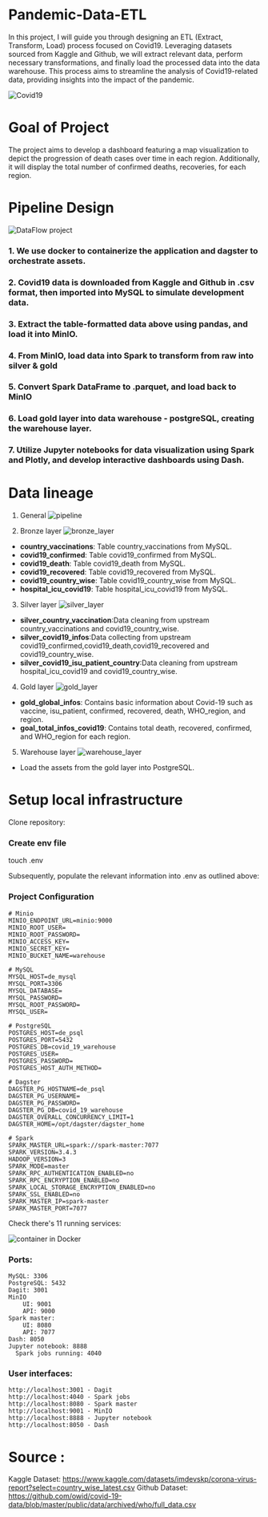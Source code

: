 
# Pandemic-Data-ETL

In this project, I will guide you through designing an ETL (Extract, Transform, Load) process focused on Covid19. Leveraging datasets sourced from Kaggle and Github, we will extract relevant data, perform necessary transformations, and finally load the processed data into the data warehouse. This process aims to streamline the analysis of Covid19-related data, providing insights into the impact of the pandemic.

![Covid19](images/covid19.jpg)


# Goal of Project
The project aims to develop a dashboard featuring a map visualization to depict the progression of death cases over time in each region. Additionally, it will display the total number of confirmed deaths, recoveries, for each region.
# Pipeline Design

![DataFlow project](images/DataFlow.png)

### 1. We use docker to containerize the application and dagster to orchestrate assets.
### 2. Covid19 data is downloaded from Kaggle and Github in .csv format, then imported into MySQL to simulate development data.
### 3. Extract the table-formatted data above using pandas, and load it into MinIO.
### 4. From MinIO, load data into Spark to transform from raw into silver & gold
### 5. Convert Spark DataFrame to .parquet, and load back to MinIO
### 6. Load gold layer into data warehouse - postgreSQL, creating the warehouse layer.
### 7. Utilize Jupyter notebooks for data visualization using Spark and Plotly, and develop interactive dashboards using Dash.

# Data lineage
1. General
![pipeline](images/pipeline.png)

2. Bronze layer
![bronze_layer](images/bronze.png)
- **country_vaccinations**: Table country_vaccinations from MySQL.
- **covid19_confirmed**: Table covid19_confirmed from MySQL.
- **covid19_death**: Table covid19_death from MySQL.
- **covid19_recovered**: Table covid19_recovered from MySQL.
- **covid19_country_wise**: Table covid19_country_wise from MySQL.
- **hospital_icu_covid19**: Table hospital_icu_covid19 from MySQL.

3. Silver layer
![silver_layer](images/silver.png)
- **silver_country_vaccination**:Data cleaning from upstream country_vaccinations and covid19_country_wise.
- **silver_covid19_infos**:Data collecting from upstream covid19_confirmed,covid19_death,covid19_recovered and covid19_country_wise.
- **silver_covid19_isu_patient_country**:Data cleaning from upstream hospital_icu_covid19 and covid19_country_wise.
   
4. Gold layer
![gold_layer](images/gold.png)
- **gold_global_infos**: Contains basic information about Covid-19 such as vaccine, isu_patient, confirmed, recovered, death, WHO_region, and region.
- **goal_total_infos_covid19**: Contains total death, recovered, confirmed, and WHO_region for each region.

5. Warehouse layer
![warehouse_layer](images/warehouse.png)
- Load the assets from the gold layer into PostgreSQL.

# Setup local infrastructure
Clone repository:

###  Create env file
touch .env

Subsequently, populate the relevant information into .env as outlined above:
### Project Configuration

```plaintext
# Minio
MINIO_ENDPOINT_URL=minio:9000
MINIO_ROOT_USER=
MINIO_ROOT_PASSWORD=
MINIO_ACCESS_KEY=
MINIO_SECRET_KEY=
MINIO_BUCKET_NAME=warehouse

# MySQL
MYSQL_HOST=de_mysql
MYSQL_PORT=3306
MYSQL_DATABASE=
MYSQL_PASSWORD=
MYSQL_ROOT_PASSWORD=
MYSQL_USER=

# PostgreSQL
POSTGRES_HOST=de_psql
POSTGRES_PORT=5432
POSTGRES_DB=covid_19_warehouse
POSTGRES_USER=
POSTGRES_PASSWORD=
POSTGRES_HOST_AUTH_METHOD=

# Dagster
DAGSTER_PG_HOSTNAME=de_psql
DAGSTER_PG_USERNAME=
DAGSTER_PG_PASSWORD=
DAGSTER_PG_DB=covid_19_warehouse
DAGSTER_OVERALL_CONCURRENCY_LIMIT=1
DAGSTER_HOME=/opt/dagster/dagster_home

# Spark
SPARK_MASTER_URL=spark://spark-master:7077
SPARK_VERSION=3.4.3
HADOOP_VERSION=3
SPARK_MODE=master
SPARK_RPC_AUTHENTICATION_ENABLED=no
SPARK_RPC_ENCRYPTION_ENABLED=no
SPARK_LOCAL_STORAGE_ENCRYPTION_ENABLED=no
SPARK_SSL_ENABLED=no
SPARK_MASTER_IP=spark-master
SPARK_MASTER_PORT=7077
```



Check there's 11 running services:

![container in Docker](images/docker.png)


### Ports:

    MySQL: 3306
    PostgreSQL: 5432
    Dagit: 3001
    MinIO
        UI: 9001
        API: 9000
    Spark master:
        UI: 8080
        API: 7077
    Dash: 8050
    Jupyter notebook: 8888
      Spark jobs running: 4040

### User interfaces:
    http://localhost:3001 - Dagit
    http://localhost:4040 - Spark jobs
    http://localhost:8080 - Spark master
    http://localhost:9001 - MinIO
    http://localhost:8888 - Jupyter notebook
    http://localhost:8050 - Dash


# Source : 
Kaggle Dataset: https://www.kaggle.com/datasets/imdevskp/corona-virus-report?select=country_wise_latest.csv
Github Dataset: https://github.com/owid/covid-19-data/blob/master/public/data/archived/who/full_data.csv 



